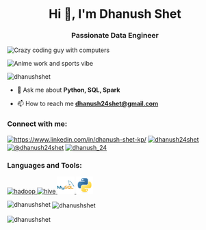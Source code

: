 <h1 align="center">Hi 👋, I'm Dhanush Shet</h1>
<h3 align="center">Passionate Data Engineer</h3>

<img src="https://media.giphy.com/media/qgQUggAC3Pfv687qPC/giphy.gif" width="500" height="300" alt="Crazy coding guy with computers"/>
<p align="top right">
  <img src="https://media.tenor.com/xvv9kixD6BsAAAAM/motivational-quotes-motivation.gif" width="200" height="300" alt="Anime work and sports vibe"/>
</p>

<p align="left"> <img src="https://komarev.com/ghpvc/?username=dhanushshet&label=Profile%20views&color=0e75b6&style=flat" alt="dhanushshet" /> </p>

- 💬 Ask me about **Python, SQL, Spark**

- 📫 How to reach me **dhanush24shet@gmail.com**

<h3 align="left">Connect with me:</h3>
<p align="left">
<a href="https://linkedin.com/in/https://www.linkedin.com/in/dhanush-shet-kp/" target="blank"><img align="center" src="https://raw.githubusercontent.com/rahuldkjain/github-profile-readme-generator/master/src/images/icons/Social/linked-in-alt.svg" alt="https://www.linkedin.com/in/dhanush-shet-kp/" height="30" width="40" /></a>
<a href="https://instagram.com/dhanush24shet" target="blank"><img align="center" src="https://raw.githubusercontent.com/rahuldkjain/github-profile-readme-generator/master/src/images/icons/Social/instagram.svg" alt="dhanush24shet" height="30" width="40" /></a>
<a href="https://medium.com/@dhanush24shet" target="blank"><img align="center" src="https://raw.githubusercontent.com/rahuldkjain/github-profile-readme-generator/master/src/images/icons/Social/medium.svg" alt="@dhanush24shet" height="30" width="40" /></a>
<a href="https://www.leetcode.com/dhanush_24" target="blank"><img align="center" src="https://raw.githubusercontent.com/rahuldkjain/github-profile-readme-generator/master/src/images/icons/Social/leet-code.svg" alt="dhanush_24" height="30" width="40" /></a>
</p>

<h3 align="left">Languages and Tools:</h3>
<p align="left"> <a href="https://hadoop.apache.org/" target="_blank" rel="noreferrer"> <img src="https://www.vectorlogo.zone/logos/apache_hadoop/apache_hadoop-icon.svg" alt="hadoop" width="40" height="40"/> </a> <a href="https://hive.apache.org/" target="_blank" rel="noreferrer"> <img src="https://www.vectorlogo.zone/logos/apache_hive/apache_hive-icon.svg" alt="hive" width="40" height="40"/> </a> <a href="https://www.mysql.com/" target="_blank" rel="noreferrer"> <img src="https://raw.githubusercontent.com/devicons/devicon/master/icons/mysql/mysql-original-wordmark.svg" alt="mysql" width="40" height="40"/> </a> <a href="https://www.python.org" target="_blank" rel="noreferrer"> <img src="https://raw.githubusercontent.com/devicons/devicon/master/icons/python/python-original.svg" alt="python" width="40" height="40"/> </a> </p>

<p><img align="left" src="https://github-readme-stats.vercel.app/api/top-langs?username=dhanushshet&show_icons=true&locale=en&layout=compact" alt="dhanushshet" /></p>

<p>&nbsp;<img align="center" src="https://github-readme-stats.vercel.app/api?username=dhanushshet&show_icons=true&locale=en" alt="dhanushshet" /></p>

<p><img align="center" src="https://github-readme-streak-stats.herokuapp.com/?user=dhanushshet&" alt="dhanushshet" /></p>
